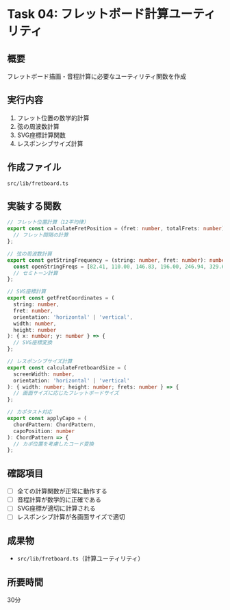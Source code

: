 # Task 04: フレットボード計算ユーティリティ

## 概要
フレットボード描画・音程計算に必要なユーティリティ関数を作成

## 実行内容
1. フレット位置の数学的計算
2. 弦の周波数計算
3. SVG座標計算関数
4. レスポンシブサイズ計算

## 作成ファイル
`src/lib/fretboard.ts`

## 実装する関数
```typescript
// フレット位置計算（12平均律）
export const calculateFretPosition = (fret: number, totalFrets: number): number => {
  // フレット間隔の計算
};

// 弦の周波数計算
export const getStringFrequency = (string: number, fret: number): number => {
  const openStringFreqs = [82.41, 110.00, 146.83, 196.00, 246.94, 329.63]; // E-A-D-G-B-E
  // セミトーン計算
};

// SVG座標計算
export const getFretCoordinates = (
  string: number, 
  fret: number, 
  orientation: 'horizontal' | 'vertical',
  width: number,
  height: number
): { x: number; y: number } => {
  // SVG座標変換
};

// レスポンシブサイズ計算
export const calculateFretboardSize = (
  screenWidth: number,
  orientation: 'horizontal' | 'vertical'
): { width: number; height: number; frets: number } => {
  // 画面サイズに応じたフレットボードサイズ
};

// カポタスト対応
export const applyCapo = (
  chordPattern: ChordPattern, 
  capoPosition: number
): ChordPattern => {
  // カポ位置を考慮したコード変換
};
```

## 確認項目
- [ ] 全ての計算関数が正常に動作する
- [ ] 音程計算が数学的に正確である
- [ ] SVG座標が適切に計算される
- [ ] レスポンシブ計算が各画面サイズで適切

## 成果物
- `src/lib/fretboard.ts`（計算ユーティリティ）

## 所要時間
30分